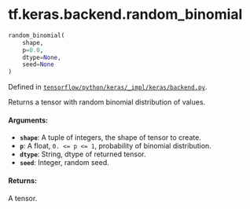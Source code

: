 <div itemscope itemtype="http://developers.google.com/ReferenceObject">
<meta itemprop="name" content="tf.keras.backend.random_binomial" />
</div>

# tf.keras.backend.random_binomial

``` python
random_binomial(
    shape,
    p=0.0,
    dtype=None,
    seed=None
)
```



Defined in [`tensorflow/python/keras/_impl/keras/backend.py`](https://www.tensorflow.org/code/tensorflow/python/keras/_impl/keras/backend.py).

Returns a tensor with random binomial distribution of values.

#### Arguments:

* <b>`shape`</b>: A tuple of integers, the shape of tensor to create.
* <b>`p`</b>: A float, `0. <= p <= 1`, probability of binomial distribution.
* <b>`dtype`</b>: String, dtype of returned tensor.
* <b>`seed`</b>: Integer, random seed.


#### Returns:

A tensor.